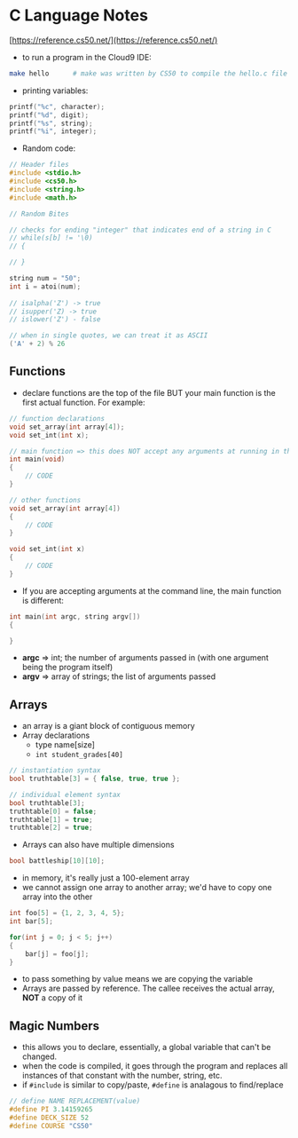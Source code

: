 # C Language Notes

[https://reference.cs50.net/](https://reference.cs50.net/)


- to run a program in the Cloud9 IDE:

```sh
make hello		# make was written by CS50 to compile the hello.c file
```
- printing variables:

```c
printf("%c", character);
printf("%d", digit);
printf("%s", string);
printf("%i", integer);

```
- Random code:

```c
// Header files
#include <stdio.h>
#include <cs50.h>
#include <string.h>
#include <math.h>

// Random Bites

// checks for ending "integer" that indicates end of a string in C
// while(s[b] != '\0)
// {

// }

string num = "50";
int i = atoi(num);
 
// isalpha('Z') -> true
// isupper('Z) -> true
// islower('Z') - false

// when in single quotes, we can treat it as ASCII
('A' + 2) % 26

```

## Functions

- declare functions are the top of the file BUT your main function is the first actual function. For example:

```c
// function declarations
void set_array(int array[4]);
void set_int(int x);

// main function => this does NOT accept any arguments at running in the CL
int main(void)
{
    // CODE
}

// other functions
void set_array(int array[4])
{
    // CODE
}

void set_int(int x)
{
    // CODE
}
```

- If you are accepting arguments at the command line, the main function is different:

```c
int main(int argc, string argv[])
{

}
```
  - **argc** => int; the number of arguments passed in (with one argument being the program itself)
  - **argv** => array of strings; the list of arguments passed


## Arrays

- an array is a giant block of contiguous memory
- Array declarations
  - type name[size]
  - `int student_grades[40]`

```c
// instantiation syntax
bool truthtable[3] = { false, true, true };

// individual element syntax
bool truthtable[3];
truthtable[0] = false;
truthtable[1] = true;
truthtable[2] = true;
```


- Arrays can also have multiple dimensions

```c
bool battleship[10][10];
```
- in memory, it's really just a 100-element array
- we cannot assign one array to another array; we'd have to copy one array into the other

```c
int foo[5] = {1, 2, 3, 4, 5};
int bar[5];

for(int j = 0; j < 5; j++)
{
    bar[j] = foo[j];
}
```
- to pass something by value means we are copying the variable
- Arrays are passed by reference. The callee receives the actual array, **NOT** a copy of it

## Magic Numbers

- this allows you to declare, essentially, a global variable that can't be changed.
- when the code is compiled, it goes through the program and replaces all instances of that
constant with the number, string, etc.
- if `#include` is similar to copy/paste, `#define` is analagous to find/replace

```c
// define NAME REPLACEMENT(value)
#define PI 3.14159265
#define DECK_SIZE 52
#define COURSE "CS50"
```